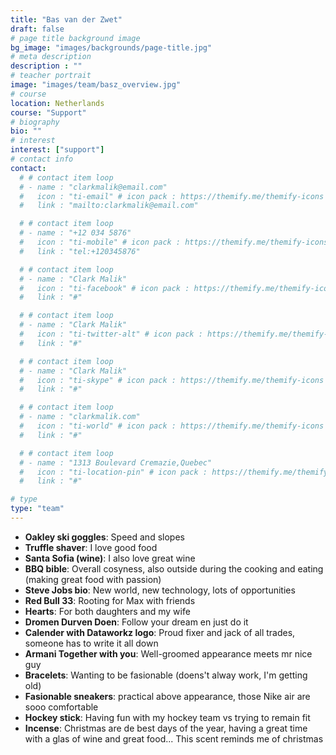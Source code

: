 ```yaml
---
title: "Bas van der Zwet"
draft: false
# page title background image
bg_image: "images/backgrounds/page-title.jpg"
# meta description
description : ""
# teacher portrait
image: "images/team/basz_overview.jpg"
# course
location: Netherlands
course: "Support"
# biography
bio: ""
# interest
interest: ["support"]
# contact info
contact:
  # # contact item loop
  # - name : "clarkmalik@email.com"
  #   icon : "ti-email" # icon pack : https://themify.me/themify-icons
  #   link : "mailto:clarkmalik@email.com"

  # # contact item loop
  # - name : "+12 034 5876"
  #   icon : "ti-mobile" # icon pack : https://themify.me/themify-icons
  #   link : "tel:+120345876"

  # # contact item loop
  # - name : "Clark Malik"
  #   icon : "ti-facebook" # icon pack : https://themify.me/themify-icons
  #   link : "#"

  # # contact item loop
  # - name : "Clark Malik"
  #   icon : "ti-twitter-alt" # icon pack : https://themify.me/themify-icons
  #   link : "#"

  # # contact item loop
  # - name : "Clark Malik"
  #   icon : "ti-skype" # icon pack : https://themify.me/themify-icons
  #   link : "#"

  # # contact item loop
  # - name : "clarkmalik.com"
  #   icon : "ti-world" # icon pack : https://themify.me/themify-icons
  #   link : "#"

  # # contact item loop
  # - name : "1313 Boulevard Cremazie,Quebec"
  #   icon : "ti-location-pin" # icon pack : https://themify.me/themify-icons
  #   link : "#"

# type
type: "team"
---
```


* **Oakley ski goggles**: Speed and slopes
* **Truffle shaver**: I love good food
* **Santa Sofia (wine)**: I also love great wine
* **BBQ bible**: Overall cosyness, also outside during the cooking and eating (making great food with passion)
* **Steve Jobs bio**: New world, new technology, lots of opportunities
* **Red Bull 33**: Rooting for Max with friends
* **Hearts**: For both daughters and my wife
* **Dromen Durven Doen**: Follow your dream en just do it 
* **Calender with Dataworkz logo**: Proud fixer and jack of all trades, someone has to write it all down
* **Armani Together with you**: Well-groomed appearance meets mr nice guy
* **Bracelets**: Wanting to be fasionable (doens't alway work, I'm getting old)
* **Fasionable sneakers**: practical above appearance, those Nike air are sooo comfortable
* **Hockey stick**: Having fun with my hockey team vs trying to remain fit 
* **Incense**: Christmas are de best days of the year, having a great time with a glas of wine and great food... This scent reminds me of christmas 
